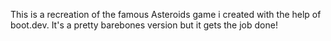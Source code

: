 This is a recreation of the famous Asteroids game i created with the help of boot.dev.
It's a pretty barebones version but it gets the job done!

